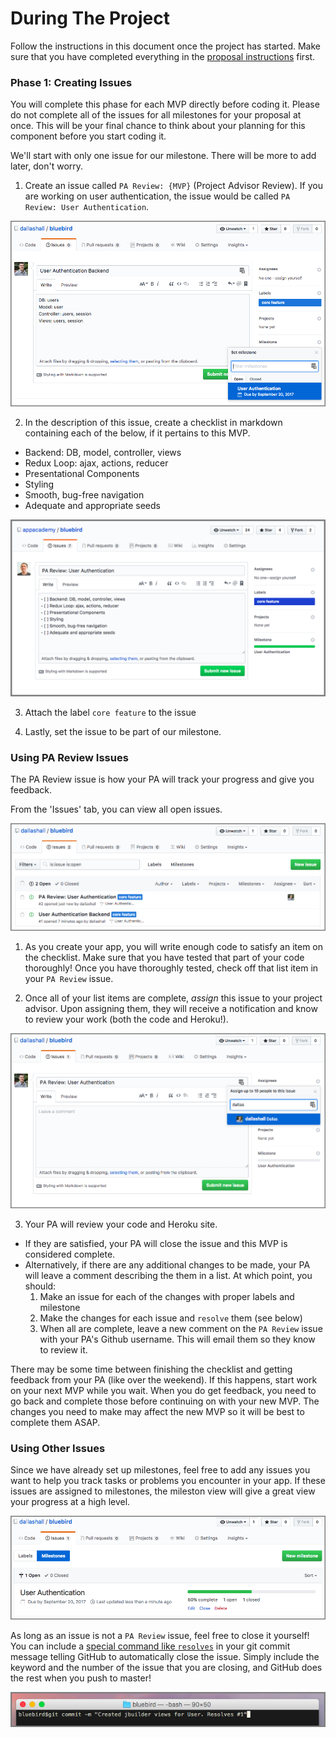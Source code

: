 # During The Project

Follow the instructions in this document once the project has started. Make sure that you have completed everything in the [proposal instructions][proposal] first.

### Phase 1: Creating Issues

You will complete this phase for each MVP directly before coding it. Please do not complete all of the issues for all milestones for your proposal at once. This will be your final chance to think about your planning for this component before you start coding it.

We'll start with only one issue for our milestone. There will be more to add later, don't worry.

1. Create an issue called `PA Review: {MVP}` (Project Advisor Review). If you are working on user authentication, the issue would be called `PA Review: User Authentication`.

![Create Github issue][create_issues]

2. In the description of this issue, create a checklist in markdown containing each of the below, if it pertains to this MVP.

+ Backend: DB, model, controller, views
+ Redux Loop: ajax, actions, reducer
+ Presentational Components
+ Styling
+ Smooth, bug-free navigation
+ Adequate and appropriate seeds

![Make checklist][checklist]

3. Attach the label `core feature` to the issue

4. Lastly, set the issue to be part of our milestone.

### Using PA Review Issues

The PA Review issue is how your PA will track your progress and give you feedback.

From the 'Issues' tab, you can view all open issues.

![Issues overview][issues_overview]

1. As you create your app, you will write enough code to satisfy an item on the checklist. Make sure that you have tested that part of your code thoroughly! Once you have thoroughly tested, check off that list item in your `PA Review` issue.

2. Once all of your list items are complete, _assign_ this issue to your project advisor. Upon assigning them, they will receive a notification and know to review your work (both the code and Heroku!).

![Assign issue][pm_review_issue]

3. Your PA will review your code and Heroku site.
  + If they are satisfied, your PA will close the issue and this MVP is considered complete.
  + Alternatively, if there are any additional changes to be made, your PA will leave a comment describing the them in a list. At which point, you should:
    1. Make an issue for each of the changes with proper labels and milestone
    2. Make the changes for each issue and `resolve` them (see below)
    3. When all are complete, leave a new comment on the `PA Review` issue with your PA's Github username. This will email them so they know to review it.

There may be some time between finishing the checklist and getting feedback from your PA (like over the weekend). If this happens, start work on your next MVP while you wait. When you do get feedback, you need to go back and complete those before continuing on with your new MVP. The changes you need to make may affect the new MVP so it will be best to complete them ASAP.

### Using Other Issues

Since we have already set up milestones, feel free to add any issues you want to help you track tasks or problems you encounter in your app. If these issues are assigned to milestones, the mileston view will give a great view your progress at a high level.

![50% completed milestone][milestones_overview]

As long as an issue is not a `PA Review` issue, feel free to close it yourself! You can include a [special command like `resolves`][git_keywords] in your git commit message telling GitHub to automatically close the issue. Simply include the keyword and the number of the issue that you are closing, and GitHub does the rest when you push to master!

![GCM resolves issue][gcm_resolves_issue]

[proposal]: ../proposal/full-stack-project-proposal.md

[checklist]: ../proposal/assets/checklist.png
[create_issues]: ../proposal/assets/create_issues.png
[pm_review_issue]: ../proposal/assets/pm_review_issue.png
[issues_overview]: ../proposal/assets/issues_overview.png

[git_keywords]: https://help.github.com/articles/closing-issues-using-keywords/

[gcm_resolves_issue]: ../proposal/assets/gcm_resolves_issue.png
[milestones_overview]: ../proposal/assets/milestones_overview.png

